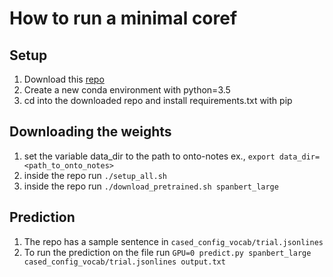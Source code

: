 # How to run a minimal coref

## Setup
1. Download this [repo](https://github.com/mandarjoshi90/coref)
1. Create a new conda environment with python=3.5
1. cd into the downloaded repo and install requirements.txt with pip

## Downloading the weights
1. set the variable data_dir to the path to onto-notes ex., `export data_dir=<path_to_onto_notes>`
1. inside the repo run `./setup_all.sh`
1. inside the repo run `./download_pretrained.sh spanbert_large`

## Prediction
1. The repo has a sample sentence in `cased_config_vocab/trial.jsonlines`
1. To run the prediction on the file run `GPU=0 predict.py spanbert_large cased_config_vocab/trial.jsonlines output.txt`
